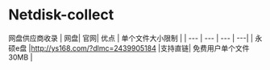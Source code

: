 # Netdisk-collect
网盘供应商收录
| 网盘| 官网| 优点 | 单个文件大小限制 |
| --- | --- | --- | ---|
| 永硕e盘 |http://ys168.com/?dlmc=2439905184 |支持直链| 免费用户单个文件30MB |
